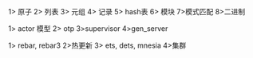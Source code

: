 1> 原子
2> 列表
3> 元组
4> 记录
5> hash表
6> 模块 
7>模式匹配
8>二进制


1> actor 模型
2> otp
3>supervisor
4>gen_server


1> rebar, rebar3
2>热更新
3> ets, dets, mnesia
4>集群